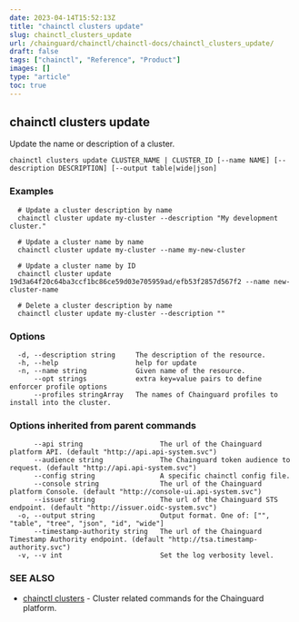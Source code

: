 ```yaml
---
date: 2023-04-14T15:52:13Z
title: "chainctl clusters update"
slug: chainctl_clusters_update
url: /chainguard/chainctl/chainctl-docs/chainctl_clusters_update/
draft: false
tags: ["chainctl", "Reference", "Product"]
images: []
type: "article"
toc: true
---
```

## chainctl clusters update

Update the name or description of a cluster.

```
chainctl clusters update CLUSTER_NAME | CLUSTER_ID [--name NAME] [--description DESCRIPTION] [--output table|wide|json]
```

### Examples

```
  # Update a cluster description by name
  chainctl cluster update my-cluster --description "My development cluster."
  
  # Update a cluster name by name
  chainctl cluster update my-cluster --name my-new-cluster
  
  # Update a cluster name by ID
  chainctl cluster update 19d3a64f20c64ba3ccf1bc86ce59d03e705959ad/efb53f2857d567f2 --name new-cluster-name
  
  # Delete a cluster description by name
  chainctl cluster update my-cluster --description ""
```

### Options

```
  -d, --description string     The description of the resource.
  -h, --help                   help for update
  -n, --name string            Given name of the resource.
      --opt strings            extra key=value pairs to define enforcer profile options
      --profiles stringArray   The names of Chainguard profiles to install into the cluster.
```

### Options inherited from parent commands

```
      --api string                   The url of the Chainguard platform API. (default "http://api.api-system.svc")
      --audience string              The Chainguard token audience to request. (default "http://api.api-system.svc")
      --config string                A specific chainctl config file.
      --console string               The url of the Chainguard platform Console. (default "http://console-ui.api-system.svc")
      --issuer string                The url of the Chainguard STS endpoint. (default "http://issuer.oidc-system.svc")
  -o, --output string                Output format. One of: ["", "table", "tree", "json", "id", "wide"]
      --timestamp-authority string   The url of the Chainguard Timestamp Authority endpoint. (default "http://tsa.timestamp-authority.svc")
  -v, --v int                        Set the log verbosity level.
```

### SEE ALSO

* [chainctl clusters](/chainguard/chainctl/chainctl-docs/chainctl_clusters/)	 - Cluster related commands for the Chainguard platform.

